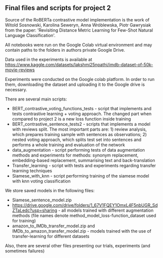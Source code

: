 ## Final files and scripts for project 2

Source of the RoBERTa contrastive model implementation is the work of Witold Sosnowski, Karolina Seweryn, Anna Wróblewska, Piotr Gawrysiak from the paper: 'Revisiting Distance Metric Learning for Few-Shot Natural Language Classification'.

All notebooks were run on the Google Colab virtual environment and may contain paths to the folders in authors private Google Drive.

Data used in the experiments is available at https://www.kaggle.com/datasets/lakshmi25npathi/imdb-dataset-of-50k-movie-reviews

Experiments were conducted on the Google colab platform. In order to run them, downloading the dataset and uploading it to the Google drive is necessary. 

There are several main scripts:
* BERT_contrastive_voting_functions_tests - script that implements and tests contrastive learning + voting approach. The changed part when compared to project 2 is a new loss function inside training
* BERT_contrastive_sentence_tests2 - scripts that implements a model with reviews split. The most important parts are: 1) review analysis, which prepares training sample with sentences as observations; 2) nested voting approach, which splits test set into sentences and performs a whole training and evaluation of the network
* data_augmentation - script performing tests of data augmentation methods and experiments for methods: synonym replacement, embedding-based replacement, summarising text and back-translation
* Transfer_learning - script with tests and experiments regarding transfer learning techniques
* Siamese_with_knn - script performing training of the siamese model with knn voting classification

We store saved models in the following files:
* Siamese_sentence_model.zip 
* https://drive.google.com/drive/folders/1_67V1FQEY1OmxL4F5nbUGR_SdZTaLedc?usp=sharing - all models trained with different augmentation methods (file names denote method_model_loss-function_dataset used for training)
* amazon_to_IMDb_transfer_model.zip and IMDb_to_amazon_transfer_model.zip - models trained with the use of transfer-learning for different datasets

Also, there are several other files presenting our trials, experiments (and sometimes failures)



